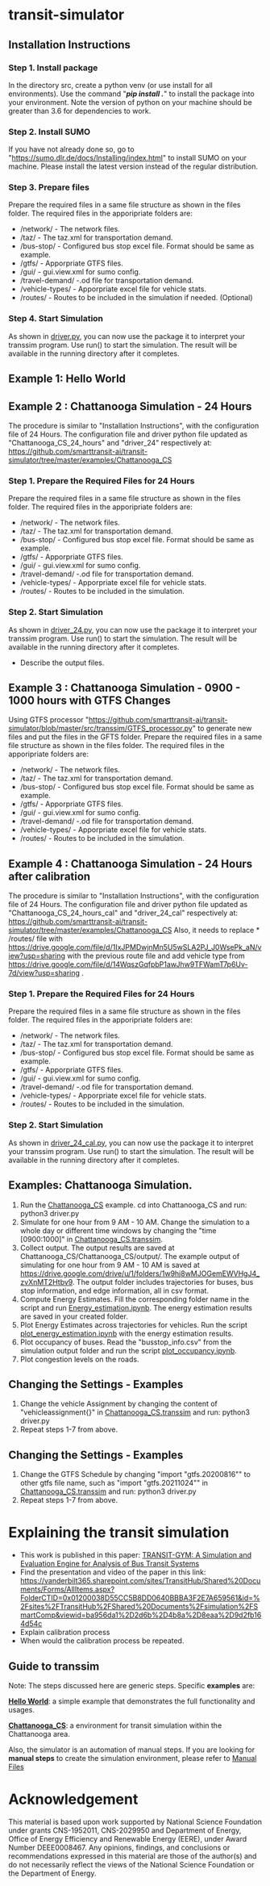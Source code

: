 # transit-simulator

## Installation Instructions

### Step 1. Install package

In the directory src, create a python venv (or use install for all environments). Use the command "***pip install .***" to install the package into your environment. Note the version of python on your machine should be greater than 3.6 for dependencies to work.

### Step 2. Install SUMO

If you have not already done so, go to "https://sumo.dlr.de/docs/Installing/index.html" to install SUMO on your machine. Please install the latest version instead of the regular distribution.

### Step 3. Prepare files

Prepare the required files in a same file structure as shown in the files folder. The required files in the apporipriate folders are:

* /network/ - The network files.
* /taz/ - The taz.xml for transportation demand.
* /bus-stop/ - Configured bus stop excel file. Format should be same as example.
* /gtfs/ - Apporpriate GTFS files.
* /gui/ - gui.view.xml for sumo config.
* /travel-demand/ -.od file for transportation demand.
* /vehicle-types/ - Apporpriate excel file for vehicle stats.
* /routes/ - Routes to be included in the simulation if needed. (Optional)

### Step 4. Start Simulation

As shown in [driver.py](examples/driver.py), you can now use the package it to interpret your transsim program. Use run() to start the simulation. The result will be available in the running directory after it completes.

## Example 1: Hello World


## Example 2 : Chattanooga Simulation - 24 Hours
The procedure is similar to "Installation Instructions", with the configuration file of 24 Hours. The configuration file and driver python file updated as "Chattanooga_CS_24_hours" and "driver_24" respectively at: https://github.com/smarttransit-ai/transit-simulator/tree/master/examples/Chattanooga_CS
### Step 1. Prepare the Required Files for 24 Hours
Prepare the required files in a same file structure as shown in the files folder. The required files in the apporipriate folders are:


* /network/ - The network files.
* /taz/ - The taz.xml for transportation demand.
* /bus-stop/ - Configured bus stop excel file. Format should be same as example.
* /gtfs/ - Apporpriate GTFS files.
* /gui/ - gui.view.xml for sumo config.
* /travel-demand/ -.od file for transportation demand.
* /vehicle-types/ - Apporpriate excel file for vehicle stats.
* /routes/ - Routes to be included in the simulation. 


### Step 2. Start Simulation
As shown in [driver_24.py](examples/driver_24.py), you can now use the package it to interpret your transsim program. Use run() to start the simulation. The result will be available in the running directory after it completes.


* Describe the output files.
## Example 3 : Chattanooga Simulation - 0900 - 1000 hours with GTFS Changes
Using GTFS processor "https://github.com/smarttransit-ai/transit-simulator/blob/master/src/transsim/GTFS_processor.py" to generate new files and put the files in the GFTS folder. Prepare the required files in a same file structure as shown in the files folder. The required files in the apporipriate folders are:
* /network/ - The network files.
* /taz/ - The taz.xml for transportation demand.
* /bus-stop/ - Configured bus stop excel file. Format should be same as example.
* /gtfs/ - Apporpriate GTFS files.
* /gui/ - gui.view.xml for sumo config.
* /travel-demand/ -.od file for transportation demand.
* /vehicle-types/ - Apporpriate excel file for vehicle stats.
* /routes/ - Routes to be included in the simulation. 



## Example 4 : Chattanooga Simulation - 24 Hours after calibration
The procedure is similar to "Installation Instructions", with the configuration file of 24 Hours. The configuration file and driver python file updated as "Chattanooga_CS_24_hours_cal" and "driver_24_cal" respectively at: https://github.com/smarttransit-ai/transit-simulator/tree/master/examples/Chattanooga_CS
Also, it needs to replace * /routes/ file with https://drive.google.com/file/d/1IxJPMDwjnMn5U5wSLA2PJ_J0WsePk_aN/view?usp=sharing with the previous route file and add vehicle type from https://drive.google.com/file/d/14WqszGqfpbP1awJhw9TFWamT7p6Uv-7d/view?usp=sharing .


### Step 1. Prepare the Required Files for 24 Hours
Prepare the required files in a same file structure as shown in the files folder. The required files in the apporipriate folders are:


* /network/ - The network files.
* /taz/ - The taz.xml for transportation demand.
* /bus-stop/ - Configured bus stop excel file. Format should be same as example.
* /gtfs/ - Apporpriate GTFS files.
* /gui/ - gui.view.xml for sumo config.
* /travel-demand/ -.od file for transportation demand.
* /vehicle-types/ - Apporpriate excel file for vehicle stats.
* /routes/ - Routes to be included in the simulation. 



### Step 2. Start Simulation
As shown in [driver_24_cal.py](examples/driver_24.py), you can now use the package it to interpret your transsim program. Use run() to start the simulation. The result will be available in the running directory after it completes.








## Examples: Chattanooga Simulation.

1. Run the [Chattanooga_CS](https://github.com/smarttransit-ai/transit-simulator/tree/master/examples/Chattanooga_CS) example. cd into Chattanooga_CS and run: python3 driver.py
2. Simulate for one hour from 9 AM - 10 AM. Change the simulation to a whole day or different time windows by changing the "time [0900:1000]" in [Chattanooga_CS.transsim](https://github.com/smarttransit-ai/transit-simulator/blob/master/examples/Chattanooga_CS/Chattanooga_CS.transsim).
4. Collect output. The output results are saved at Chattanooga_CS/Chattanooga_CS/output/. The example output of simulating for one hour from 9 AM - 10 AM is saved at https://drive.google.com/drive/u/1/folders/1w9hj8wMJOGemEWVHgJ4_zvXnMT2Htbv9. The output folder includes trajectories for buses, bus stop information, and edge information, all in csv format.
5. Compute Energy Estimates. Fill the corresponding folder name in the script and run [Energy_estimation.ipynb](https://github.com/smarttransit-ai/transit-simulator/blob/master/energy_estimation/Energy_estimation.ipynb). The energy estimation results are saved in your created folder.
6. Plot Energy Estimates across trajectories for vehicles. Run the script [plot_energy_estimation.ipynb](https://github.com/smarttransit-ai/transit-simulator/blob/master/energy_estimation/plot_energy_estimation.ipynb) with the energy estimation results.
7. Plot occupancy of buses. Read the "busstop_info.csv" from the simulation output folder and run the script [plot_occupancy.ipynb](https://github.com/smarttransit-ai/transit-simulator/blob/master/manual_files/output/visulization%20example/plot_occupancy.ipynb).
8. Plot congestion levels on the roads.


## Changing the Settings - Examples
1. Change the vehicle Assignment by changing the content of "vehicleassignment{}" in [Chattanooga_CS.transsim](https://github.com/smarttransit-ai/transit-simulator/blob/master/examples/Chattanooga_CS/Chattanooga_CS.transsim) and run: python3 driver.py
3. Repeat steps 1-7 from above.


## Changing the Settings - Examples
1. Change the GTFS Schedule by changing "import "gtfs.20200816"" to other gtfs file name, such as "import "gtfs.20211024"" in [Chattanooga_CS.transsim](https://github.com/smarttransit-ai/transit-simulator/blob/master/examples/Chattanooga_CS/Chattanooga_CS.transsim) and run: python3 driver.py
2. Repeat steps 1-7 from above.


# Explaining the transit simulation

 - This work is published in this paper: [TRANSIT-GYM: A Simulation and Evaluation Engine for Analysis of Bus Transit Systems](https://ieeexplore.ieee.org/abstract/document/9556290)
 - Find the presentation and video of the paper in this link: https://vanderbilt365.sharepoint.com/sites/TransitHub/Shared%20Documents/Forms/AllItems.aspx?FolderCTID=0x01200038D55CC5B8DD0640BBBA3F2E7A659561&id=%2Fsites%2FTransitHub%2FShared%20Documents%2Fsimulation%2FSmartComp&viewid=ba956da1%2D2d6b%2D4b8a%2D8eaa%2D9d2fb164d54c
 - Explain calibration process
 - When would the calibration process be repeated.

## Guide to transsim

Note: The steps discussed here are generic steps. Specific **examples** are:

**[Hello World](https://github.com/hdemma/transit-simulator/blob/master/examples/HelloWorld/)**: a simple example that demonstrates the full functionality and usages.

**[Chattanooga_CS](https://github.com/hdemma/transit-simulator/blob/master/examples/Chattanooga_CS/)**: a environment for transit simulation within the Chattanooga area.

Also, the simulator is an automation of manual steps. If you are looking for **manual steps** to create the simulation environment, please refer to [Manual Files](manual_files)


# Acknowledgement

This material is based upon work supported  by National Science Foundation under grants CNS-1952011, CNS-2029950 and Department of Energy, Office of Energy Efficiency and Renewable Energy (EERE), under Award Number DEEE0008467. Any opinions, findings, and conclusions or recommendations expressed in this material are those of the author(s) and do not necessarily reflect the views of the National Science Foundation or the Department of Energy.
